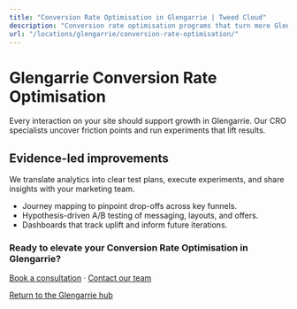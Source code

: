 ```yaml
---
title: "Conversion Rate Optimisation in Glengarrie | Tweed Cloud"
description: "Conversion rate optimisation programs that turn more Glengarrie visitors into customers."
url: "/locations/glengarrie/conversion-rate-optimisation/"
---
```


# Glengarrie Conversion Rate Optimisation

Every interaction on your site should support growth in Glengarrie. Our CRO specialists uncover friction points and run experiments that lift results.

## Evidence-led improvements

We translate analytics into clear test plans, execute experiments, and share insights with your marketing team.

- Journey mapping to pinpoint drop-offs across key funnels.
- Hypothesis-driven A/B testing of messaging, layouts, and offers.
- Dashboards that track uplift and inform future iterations.

### Ready to elevate your Conversion Rate Optimisation in Glengarrie?

[Book a consultation](/consultation/) · [Contact our team](/contact/)

[Return to the Glengarrie hub](/locations/glengarrie/)
